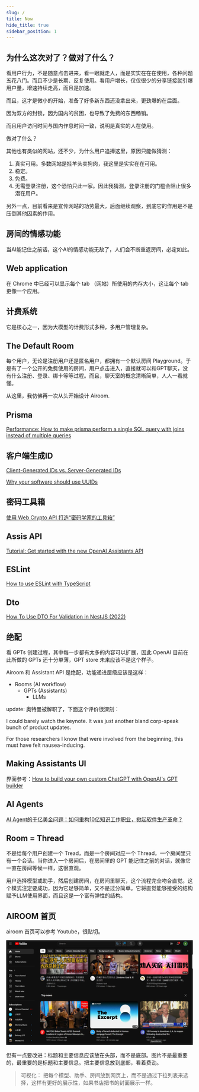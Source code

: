```yaml
---
slug: /
title: Now
hide_title: true
sidebar_position: 1
---
```


## 为什么这次对了？做对了什么？

看用户行为，不是随意点击进来，看一眼就走人，而是实实在在在使用，各种问题五花八门。而且不少是长期、反复使用。看用户增长，仅仅很少的分享链接就引爆用户量，增速持续走高，而且是加速。

而且，这才是微小的开始，准备了好多新东西还没拿出来，更劲爆的在后面。

因为双方的封锁，因为国内的贫困，也导致了免费的东西畅销。

而且用户访问时间与国内作息时间一致，说明是真实的人在使用。

做对了什么？

其他也有类似的网站，还不少，为什么用户追捧这里，原因只能做猜测：

1. 真实可用。多数网站是挂羊头卖狗肉，我这里是实实在在可用。
2. 稳定。
3. 免费。
4. 无需登录注册，这个恐怕只此一家。因此我猜测，登录注册的门槛会阻止很多潜在用户。

另外一点，目前看来是宣传网站的功劳最大，后面继续观察，到底它的作用是不是压倒其他因素的作用。


## 房间的情感功能

当AI能记住之前话，这个AI的情感功能无敌了，人们会不断重返房间，必定如此。


## Web application

在 Chrome 中已经可以显示每个 tab （网站）所使用的内存大小，这让每个 tab 更像一个应用。


## 计费系统

它是核心之一，因为大模型的计费形式多种，多用户管理复杂。



## The Default Room

每个用户，无论是注册用户还是匿名用户，都拥有一个默认房间 Playground。于是有了一个公开的免费使用的房间，用户点击进入，直接就可以和GPT聊天，没有什么注册、登录、绑卡等等过程。而且，聊天室的概念清晰简单，人人一看就懂。

从这里，我仿佛再一次从头开始设计 Airoom.


## Prisma

[Performance: How to make prisma perform a single SQL query with joins instead of multiple queries](https://github.com/prisma/prisma/discussions/12715)


## 客户端生成ID

[Client-Generated IDs vs. Server-Generated IDs](https://www.techyourchance.com/client-generated-ids-vs-server-generated-ids/)

[Why your software should use UUIDs](https://devforth.io/blog/why-your-software-should-use-uuids/)


## 密码工具箱

[使用 Web Crypto API 打造“密码学家的工具箱”](https://roubin.me/web-crypto-api-introduction/)


## Assis API

[Tutorial: Get started with the new OpenAI Assistants API](https://medium.com/@ralfelfving/tutorial-get-started-with-the-new-openai-assistants-api-7049c2517bfe)


## ESLint

[How to use ESLint with TypeScript](https://khalilstemmler.com/blogs/typescript/eslint-for-typescript/)


## Dto

[How To Use DTO For Validation in NestJS (2022)](https://betterprogramming.pub/how-to-use-data-transfer-objects-dto-for-validation-in-nest-js-7ff95309f650)


## 绝配

看 GPTs 创建过程，其中每一步都有太多的内容可以扩展，因此 OpenAI 目前在此所做的 GPTs 还十分单薄，GPT store 未来应该不是这个样子。

Airoom 和 Assistant API 是绝配，功能递进层级应该是这样：

- Rooms (AI workflow)
  - GPTs (Assistants)
    - LLMs

update: 奥特曼被解职了，下面这个评价很深刻：

I could barely watch the keynote. It was just another bland corp-speak bunch of product updates.

For those researchers I know that were involved from the beginning, this must have felt nausea-inducing.


## Making Assistants UI

界面参考：[How to build your own custom ChatGPT with OpenAI's GPT builder](https://zapier.com/blog/custom-chatgpt/)


## AI Agents

[AI Agent的千亿美金问题：如何重构10亿知识工作职业，掀起软件生产革命？](https://mp.weixin.qq.com/s/JYu_oXWbWbasT1fcBRo-cA)


## Room = Thread

不是给每个用户创建一个 Tread，而是一个房间对应一个 Thread，一个房间里只有一个会话。当你进入一个房间后，在房间里的 GPT 能记住之前的对话，就像它一直在房间等候一样，这很直观。

用户选择模型或助手，然后创建房间，在房间里聊天，这个流程完全吻合直觉。这个模式注定要成功，因为它足够简单，又不是过分简单。它将直觉能够接受的结构赋予LLM使用界面，而且这是一个富有弹性的结构。


## AIROOM 首页

airoom 首页可以参考 Youtube，很贴切。

![youtube](./images/youtube.png)

但有一点要改进：标题和主要信息应该放在头部，而不是底部。图片不是最重要的，最重要的是标题和主要信息。把主要信息放到底部，看着费劲。

> 可视化：
> 把每个模型、助手、房间放到网页上，而不是通过下拉列表来选择，这样有更好的展示性，如果书店把书的封面展示一样。




